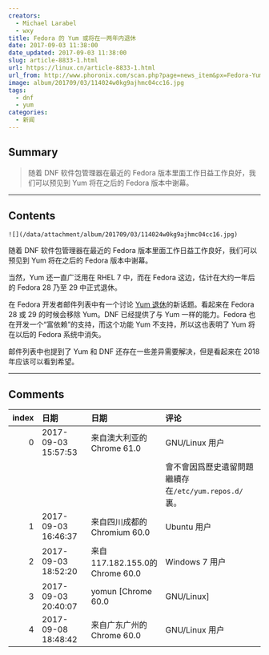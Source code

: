 ```yaml
---
creators:
  - Michael Larabel
  - wxy
title: Fedora 的 Yum 或将在一两年内退休
date: 2017-09-03 11:38:00
date_updated: 2017-09-03 11:38:00
slug: article-8833-1.html
url: https://linux.cn/article-8833-1.html
url_from: http://www.phoronix.com/scan.php?page=news_item&px=Fedora-Yum-Retirement
image: album/201709/03/114024w0kg9ajhmc04cc16.jpg
tags:
  - dnf
  - yum
categories:
  - 新闻
---
```


## Summary

> 随着 DNF 软件包管理器在最近的 Fedora 版本里面工作日益工作良好，我们可以预见到 Yum 将在之后的 Fedora 版本中谢幕。

***

<!-- more -->

## Contents

`![](/data/attachment/album/201709/03/114024w0kg9ajhmc04cc16.jpg)`

随着 DNF 软件包管理器在最近的 Fedora 版本里面工作日益工作良好，我们可以预见到 Yum 将在之后的 Fedora 版本中谢幕。

当然，Yum 还一直广泛用在 RHEL 7 中，而在 Fedora 这边，估计在大约一年后的 Fedora 28 乃至 29 中正式退休。

在 Fedora 开发者邮件列表中有一个讨论 [Yum 退休](https://lists.fedoraproject.org/archives/list/devel@lists.fedoraproject.org/thread/GF6THFF5FXCNTKHVLVRRFHS46BTDPO5Y/)的新话题。看起来在 Fedora 28 或 29 的时候会移除 Yum。DNF 已经提供了与 Yum 一样的能力。Fedora 也在开发一个“富依赖”的支持，而这个功能 Yum 不支持，所以这也表明了 Yum 将在以后的 Fedora 系统中消失。

邮件列表中也提到了 Yum 和 DNF 还存在一些差异需要解决，但是看起来在 2018 年应该可以看到希望。

***

## Comments

|   index | 日期                | 日期                                           | 评论                                                                                                                 |
|--------:|:--------------------|:-----------------------------------------------|:---------------------------------------------------------------------------------------------------------------------|
|       0 | 2017-09-03 15:57:53 | 来自澳大利亚的 Chrome 61.0|GNU/Linux 用户      | 那麼問題來了，未來dnf的repository配置文件存在哪。<br />                                             |
|         |                     |                                                | 會不會因爲歷史遺留問題繼續存在`/etc/yum.repos.d/`裏。                                                                |
|       1 | 2017-09-03 16:46:37 | 来自四川成都的 Chromium 60.0|Ubuntu 用户       | 建立一个符号链接就是了。                                                                            |
|       2 | 2017-09-03 18:52:20 | 来自117.182.155.0的 Chrome 60.0|Windows 7 用户 | 富依赖是什么？                                                                                      |
|       3 | 2017-09-03 20:40:07 | yomun [Chrome 60.0|GNU/Linux]                  | 终于要退休了..                                                                                      |
|       4 | 2017-09-08 18:48:42 | 来自广东广州的 Chrome 60.0|GNU/Linux 用户      | 其实为什么不继续用yum这个命令，只要把dnf改称yum其他的继续用就行了。改个名字就是为了说明升级优化了？ |
